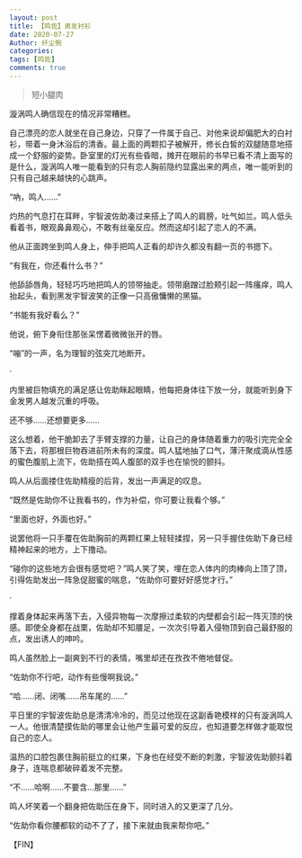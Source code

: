 ```yaml
---
layout: post
title: 【鸣佐】男友衬衫
date: 2020-07-27
Author: 纤尘惋
categories: 
tags: [鸣佐]
comments: true
--- 
```


>短小腿肉

<!-- more -->

漩涡鸣人确信现在的情况非常糟糕。

自己漂亮的恋人就坐在自己身边，只穿了一件属于自己、对他来说却偏肥大的白衬衫，带着一身沐浴后的清香。最上面的两颗扣子被解开，修长白皙的双腿随意地搭成一个舒服的姿势。卧室里的灯光有些昏暗，摊开在眼前的书早已看不清上面写的是什么，漩涡鸣人唯一能看到的只有恋人胸前隐约显露出来的两点，唯一能听到的只有自己越来越快的心跳声。

“吶，鸣人……”

灼热的气息打在耳畔，宇智波佐助凑过来搭上了鸣人的肩膀，吐气如兰。鸣人低头看着书，眼观鼻鼻观心，不敢有丝毫反应。然而这却引起了恋人的不满。

他从正面跨坐到鸣人身上，伸手把鸣人正看的却许久都没有翻一页的书摁下。

“有我在，你还看什么书？”

他舔舔唇角，轻轻巧巧地把鸣人的领带抽走。领带磨蹭过脸颊引起一阵瘙痒，鸣人抬起头，看到黑发宇智波笑的正像一只高傲慵懒的黑猫。

“书能有我好看么？”

他说，俯下身衔住那张呆愣着微微张开的唇。

“嘣”的一声，名为理智的弦突兀地断开。

 
·
 

内里被巨物填充的满足感让佐助眯起眼睛，他每把身体往下放一分，就能听到身下金发男人越发沉重的呼吸。

还不够……还想要更多……

这么想着，他干脆卸去了手臂支撑的力量，让自己的身体随着重力的吸引完完全全落下去，将那根巨物吞进前所未有的深度。鸣人猛地抽了口气，薄汗聚成滴从性感的蜜色腹肌上流下，佐助搭在鸣人腹部的双手也在愉悦的颤抖。

鸣人从后面搂住佐助精瘦的后背，发出一声满足的叹息。

 

“既然是佐助你不让我看书的，作为补偿，你可要让我看个够。”

“里面也好，外面也好。”

说罢他将一只手覆在佐助胸前的两颗红果上轻轻揉捏，另一只手握住佐助下身已经精神起来的地方，上下撸动。

“碰你的这些地方会很有感觉吧？”鸣人笑了笑，埋在恋人体内的肉棒向上顶了顶，引得佐助发出一阵急促甜蜜的喘息，“佐助你可要好好感觉才行。”

 
·
 

撑着身体起来再落下去，入侵异物每一次摩擦过柔软的内壁都会引起一阵灭顶的快感。即使全身都在战栗，佐助却不知餍足，一次次引导着入侵物顶到自己最舒服的点，发出诱人的呻吟。

鸣人虽然脸上一副爽到不行的表情，嘴里却还在孜孜不倦地督促。

“佐助你不行吧，动作有些慢啊我说。”

“哈……闭、闭嘴……吊车尾的……”

平日里的宇智波佐助总是清清冷冷的，而见过他现在这副香艳模样的只有漩涡鸣人一人。他很清楚摸佐助的哪里会让他产生最可爱的反应，也知道要怎样做才能取悦自己的恋人。

温热的口腔包裹住胸前挺立的红果，下身也在经受不断的刺激，宇智波佐助颤抖着身子，连喘息都破碎着发不完整。

“不……哈啊……不要含…那里……”

鸣人坏笑着一个翻身把佐助压在身下，同时进入的又更深了几分。

“佐助你看你腰都软的动不了了，接下来就由我来帮你吧。”

 

【FIN】